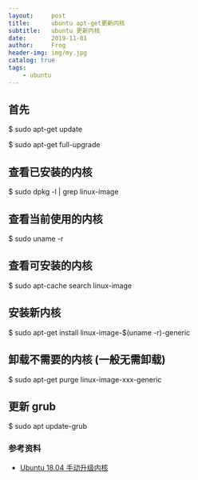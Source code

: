 ```yaml
---
layout:     post
title:      ubuntu apt-get更新内核
subtitle:   ubuntu 更新内核
date:       2019-11-01
author:     Frog
header-img: img/my.jpg
catalog: true
tags:
    - ubuntu
---
```


## 首先

$ sudo apt-get update

$ sudo apt-get full-upgrade


## 查看已安装的内核

$ sudo dpkg -l | grep linux-image

## 查看当前使用的内核

$ sudo uname -r

## 查看可安装的内核

$ sudo apt-cache search linux-image

## 安装新内核

$ sudo apt-get install linux-image-$(uname -r)-generic

## 卸载不需要的内核 (一般无需卸载)

$ sudo apt-get purge linux-image-xxx-generic

## 更新 grub

$ sudo apt update-grub




### 参考资料


- [Ubuntu 18.04 手动升级内核](https://www.cnblogs.com/gaowengang/p/11272947.html)
